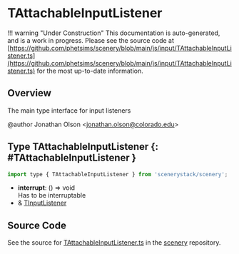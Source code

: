 # TAttachableInputListener

!!! warning "Under Construction"
    This documentation is auto-generated, and is a work in progress. Please see the source code at
    [https://github.com/phetsims/scenery/blob/main/js/input/TAttachableInputListener.ts](https://github.com/phetsims/scenery/blob/main/js/input/TAttachableInputListener.ts) for the most up-to-date information.

## Overview

The main type interface for input listeners

@author Jonathan Olson &lt;jonathan.olson@colorado.edu&gt;

## Type TAttachableInputListener {: #TAttachableInputListener }


```js
import type { TAttachableInputListener } from 'scenerystack/scenery';
```


- **interrupt**: () =&gt; <span style="color: hsla(calc(var(--md-hue) + 180deg),80%,40%,1);">void</span>
<br>  Has to be interruptable
- &amp; [TInputListener](../scenery/TInputListener.md)




## Source Code

See the source for [TAttachableInputListener.ts](https://github.com/phetsims/scenery/blob/main/js/input/TAttachableInputListener.ts) in the [scenery](https://github.com/phetsims/scenery) repository.
